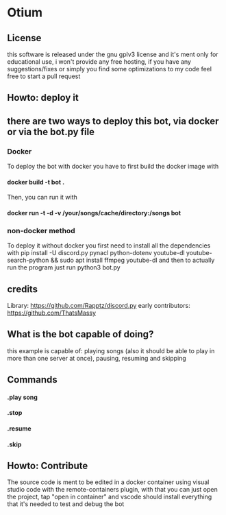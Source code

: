 # Otium

## License
this software is released under the gnu gplv3 license and it's ment only for educational use, i won't provide any free hosting, if you have any suggestions/fixes or simply you find some optimizations to my code feel free to start a pull request

## Howto: deploy it 
## there are two ways to deploy this bot, via docker or via the bot.py file
### Docker
To deploy the bot with docker you have to first build the docker image with 

#### docker build -t bot . 
Then, you can run it with 
#### docker run -t -d -v /your/songs/cache/directory:/songs bot 

### non-docker method 
To deploy it without docker you first need to install all the dependencies with pip install -U discord.py pynacl python-dotenv youtube-dl  youtube-search-python && sudo apt install ffmpeg youtube-dl 
and then to actually run the program just run python3 bot.py 


## credits
Library: https://github.com/Rapptz/discord.py
early contributors: https://github.com/ThatsMassy

## What is the bot capable of doing?
this example is capable of: playing songs (also it should be able to play in more than one server at once), pausing, resuming and skipping 

## Commands
#### .play song
#### .stop
#### .resume
#### .skip

## Howto: Contribute
The source code is ment to be edited in a docker container using visual studio code with the remote-containers plugin, with that you can just open the project, tap "open in container" and vscode should install everything that it's needed to test and debug the bot


